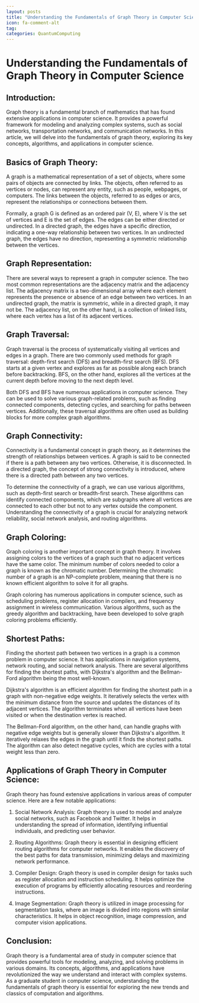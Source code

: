```yaml
---
layout: posts
title: "Understanding the Fundamentals of Graph Theory in Computer Science"
icon: fa-comment-alt
tag:      
categories: QuantumComputing
---
```



# Understanding the Fundamentals of Graph Theory in Computer Science

## Introduction:

Graph theory is a fundamental branch of mathematics that has found extensive applications in computer science. It provides a powerful framework for modeling and analyzing complex systems, such as social networks, transportation networks, and communication networks. In this article, we will delve into the fundamentals of graph theory, exploring its key concepts, algorithms, and applications in computer science.

## Basics of Graph Theory:

A graph is a mathematical representation of a set of objects, where some pairs of objects are connected by links. The objects, often referred to as vertices or nodes, can represent any entity, such as people, webpages, or computers. The links between the objects, referred to as edges or arcs, represent the relationships or connections between them.

Formally, a graph G is defined as an ordered pair (V, E), where V is the set of vertices and E is the set of edges. The edges can be either directed or undirected. In a directed graph, the edges have a specific direction, indicating a one-way relationship between two vertices. In an undirected graph, the edges have no direction, representing a symmetric relationship between the vertices.

## Graph Representation:

There are several ways to represent a graph in computer science. The two most common representations are the adjacency matrix and the adjacency list. The adjacency matrix is a two-dimensional array where each element represents the presence or absence of an edge between two vertices. In an undirected graph, the matrix is symmetric, while in a directed graph, it may not be. The adjacency list, on the other hand, is a collection of linked lists, where each vertex has a list of its adjacent vertices.

## Graph Traversal:

Graph traversal is the process of systematically visiting all vertices and edges in a graph. There are two commonly used methods for graph traversal: depth-first search (DFS) and breadth-first search (BFS). DFS starts at a given vertex and explores as far as possible along each branch before backtracking. BFS, on the other hand, explores all the vertices at the current depth before moving to the next depth level.

Both DFS and BFS have numerous applications in computer science. They can be used to solve various graph-related problems, such as finding connected components, detecting cycles, and searching for paths between vertices. Additionally, these traversal algorithms are often used as building blocks for more complex graph algorithms.

## Graph Connectivity:

Connectivity is a fundamental concept in graph theory, as it determines the strength of relationships between vertices. A graph is said to be connected if there is a path between any two vertices. Otherwise, it is disconnected. In a directed graph, the concept of strong connectivity is introduced, where there is a directed path between any two vertices.

To determine the connectivity of a graph, we can use various algorithms, such as depth-first search or breadth-first search. These algorithms can identify connected components, which are subgraphs where all vertices are connected to each other but not to any vertex outside the component. Understanding the connectivity of a graph is crucial for analyzing network reliability, social network analysis, and routing algorithms.

## Graph Coloring:

Graph coloring is another important concept in graph theory. It involves assigning colors to the vertices of a graph such that no adjacent vertices have the same color. The minimum number of colors needed to color a graph is known as the chromatic number. Determining the chromatic number of a graph is an NP-complete problem, meaning that there is no known efficient algorithm to solve it for all graphs.

Graph coloring has numerous applications in computer science, such as scheduling problems, register allocation in compilers, and frequency assignment in wireless communication. Various algorithms, such as the greedy algorithm and backtracking, have been developed to solve graph coloring problems efficiently.

## Shortest Paths:

Finding the shortest path between two vertices in a graph is a common problem in computer science. It has applications in navigation systems, network routing, and social network analysis. There are several algorithms for finding the shortest paths, with Dijkstra's algorithm and the Bellman-Ford algorithm being the most well-known.

Dijkstra's algorithm is an efficient algorithm for finding the shortest path in a graph with non-negative edge weights. It iteratively selects the vertex with the minimum distance from the source and updates the distances of its adjacent vertices. The algorithm terminates when all vertices have been visited or when the destination vertex is reached.

The Bellman-Ford algorithm, on the other hand, can handle graphs with negative edge weights but is generally slower than Dijkstra's algorithm. It iteratively relaxes the edges in the graph until it finds the shortest paths. The algorithm can also detect negative cycles, which are cycles with a total weight less than zero.

## Applications of Graph Theory in Computer Science:

Graph theory has found extensive applications in various areas of computer science. Here are a few notable applications:

1. Social Network Analysis: Graph theory is used to model and analyze social networks, such as Facebook and Twitter. It helps in understanding the spread of information, identifying influential individuals, and predicting user behavior.

2. Routing Algorithms: Graph theory is essential in designing efficient routing algorithms for computer networks. It enables the discovery of the best paths for data transmission, minimizing delays and maximizing network performance.

3. Compiler Design: Graph theory is used in compiler design for tasks such as register allocation and instruction scheduling. It helps optimize the execution of programs by efficiently allocating resources and reordering instructions.

4. Image Segmentation: Graph theory is utilized in image processing for segmentation tasks, where an image is divided into regions with similar characteristics. It helps in object recognition, image compression, and computer vision applications.

## Conclusion:

Graph theory is a fundamental area of study in computer science that provides powerful tools for modeling, analyzing, and solving problems in various domains. Its concepts, algorithms, and applications have revolutionized the way we understand and interact with complex systems. As a graduate student in computer science, understanding the fundamentals of graph theory is essential for exploring the new trends and classics of computation and algorithms.